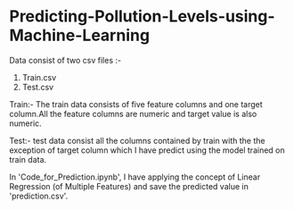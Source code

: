 # Predicting-Pollution-Levels-using-Machine-Learning

Data consist of two csv files :-
1. Train.csv
2. Test.csv

Train:- The train data consists of five feature columns and one target column.All the feature columns are numeric and target value is also numeric.

Test:- test data consist all the columns contained by train with the the exception of target column which I have predict using the model trained on train data.

In 'Code_for_Prediction.ipynb', I have applying the concept of Linear Regression (of Multiple Features) and save the predicted value in 'prediction.csv'.
